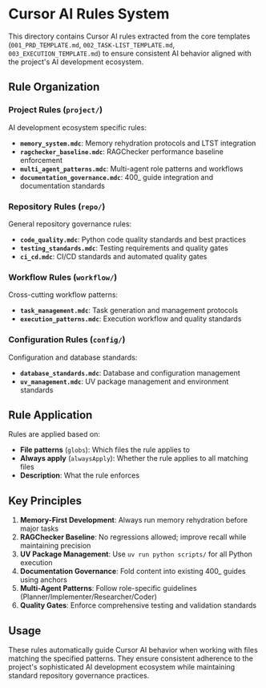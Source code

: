# Cursor AI Rules System

This directory contains Cursor AI rules extracted from the core templates (`001_PRD_TEMPLATE.md`, `002_TASK-LIST_TEMPLATE.md`, `003_EXECUTION_TEMPLATE.md`) to ensure consistent AI behavior aligned with the project's AI development ecosystem.

## Rule Organization

### Project Rules (`project/`)
AI development ecosystem specific rules:
- **`memory_system.mdc`**: Memory rehydration protocols and LTST integration
- **`ragchecker_baseline.mdc`**: RAGChecker performance baseline enforcement
- **`multi_agent_patterns.mdc`**: Multi-agent role patterns and workflows
- **`documentation_governance.mdc`**: 400_ guide integration and documentation standards

### Repository Rules (`repo/`)
General repository governance rules:
- **`code_quality.mdc`**: Python code quality standards and best practices
- **`testing_standards.mdc`**: Testing requirements and quality gates
- **`ci_cd.mdc`**: CI/CD standards and automated quality gates

### Workflow Rules (`workflow/`)
Cross-cutting workflow patterns:
- **`task_management.mdc`**: Task generation and management protocols
- **`execution_patterns.mdc`**: Execution workflow and quality standards

### Configuration Rules (`config/`)
Configuration and database standards:
- **`database_standards.mdc`**: Database and configuration management
- **`uv_management.mdc`**: UV package management and environment standards

## Rule Application

Rules are applied based on:
- **File patterns** (`globs`): Which files the rule applies to
- **Always apply** (`alwaysApply`): Whether the rule applies to all matching files
- **Description**: What the rule enforces

## Key Principles

1. **Memory-First Development**: Always run memory rehydration before major tasks
2. **RAGChecker Baseline**: No regressions allowed; improve recall while maintaining precision
3. **UV Package Management**: Use `uv run python scripts/` for all Python execution
4. **Documentation Governance**: Fold content into existing 400_ guides using anchors
5. **Multi-Agent Patterns**: Follow role-specific guidelines (Planner/Implementer/Researcher/Coder)
6. **Quality Gates**: Enforce comprehensive testing and validation standards

## Usage

These rules automatically guide Cursor AI behavior when working with files matching the specified patterns. They ensure consistent adherence to the project's sophisticated AI development ecosystem while maintaining standard repository governance practices.
